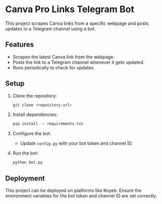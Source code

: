 # Canva Pro Links Telegram Bot

This project scrapes Canva links from a specific webpage and posts updates to a Telegram channel using a bot.

## Features
- Scrapes the latest Canva link from the webpage.
- Posts the link to a Telegram channel whenever it gets updated.
- Runs periodically to check for updates.

## Setup

1. Clone the repository:
   ```bash
   git clone <repository-url>
   ```

2. Install dependencies:
   ```bash
   pip install -r requirements.txt
   ```

3. Configure the bot:
   - Update `config.py` with your bot token and channel ID.

4. Run the bot:
   ```bash
   python bot.py
   ```

## Deployment
This project can be deployed on platforms like Koyeb. Ensure the environment variables for the bot token and channel ID are set correctly.